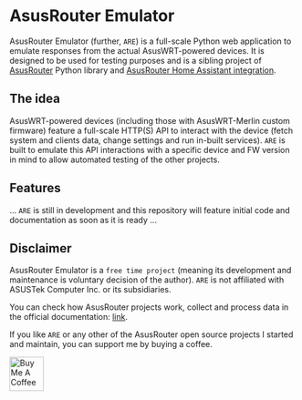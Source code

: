 # AsusRouter Emulator

AsusRouter Emulator (further, `ARE`) is a full-scale Python web application to emulate responses from the actual AsusWRT-powered devices. It is designed to be used for testing purposes and is a sibling project of [AsusRouter](https://github.com/Vaskivskyi/asusrouter) Python library and [AsusRouter Home Assistant integration](https://github.com/Vaskivskyi/ha-asusrouter).

## The idea

AsusWRT-powered devices (including those with AsusWRT-Merlin custom firmware) feature a full-scale HTTP(S) API to interact with the device (fetch system and clients data, change settings and run in-built services). `ARE` is built to emulate this API interactions with a specific device and FW version in mind to allow automated testing of the other projects.

## Features

... `ARE` is still in development and this repository will feature initial code and documentation as soon as it is ready ...

## Disclaimer

AsusRouter Emulator is a `free time project` (meaning its development and maintenance is voluntary decision of the author). `ARE` is not affiliated with ASUSTek Computer Inc. or its subsidiaries.

You can check how AsusRouter projects work, collect and process data in the official documentation: [link](https://asusrouter.vaskivskyi.com/legal.html).

If you like `ARE` or any other of the AsusRouter open source projects I started and maintain, you can support me by buying a coffee.

<a href="https://www.buymeacoffee.com/vaskivskyi" target="_blank"><img src="https://asusrouter.vaskivskyi.com/BuyMeACoffee.png" alt="Buy Me A Coffee" style="height: 60px !important;"></a>
